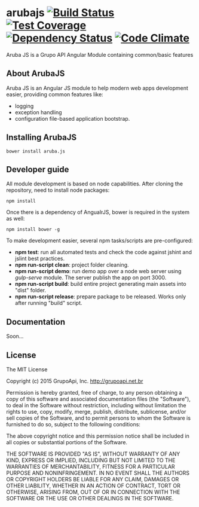 # arubajs [![Build Status](https://travis-ci.org/grupoapi/arubajs.svg?branch=master)](https://travis-ci.org/grupoapi/arubajs) [![Test Coverage](https://codeclimate.com/github/grupoapi/arubajs/badges/coverage.svg)](https://codeclimate.com/github/grupoapi/arubajs/coverage) [![Dependency Status](https://david-dm.org/grupoapi/arubajs.svg)](https://david-dm.org/) [![Code Climate](https://codeclimate.com/github/grupoapi/arubajs/badges/gpa.svg)](https://codeclimate.com/github/grupoapi/arubajs)
Aruba JS is a Grupo API Angular Module containing common/basic features

## About ArubaJS

Aruba JS is an Angular JS module to help modern web apps development easier, providing common features like:

* logging
* exception handling
* configuration file-based application bootstrap.

## Installing ArubaJS
	bower install aruba.js

## Developer guide

All module development is based on node capabilities. After cloning  the repository, need to install node packages:

	npm install

Once there is a dependency of AngualrJS, bower is required in the system as well:

	npm install bower -g

To make development easier, several npm tasks/scripts are pre-configured:

* __npm test__: run all automated tests and check the code against jshint and jslint best practices.
* __npm run-script clean__: project folder cleaning.
* __npm run-script demo__: run demo app over a node web server using _gulp-serve_ module. The server publish the app on port 3000.
* __npm run-script build__: build entire project generating main assets into "dist" folder.
* __npm run-script release__: prepare package to be released. Works only after running "build" script.

## Documentation

Soon...

## License

The MIT License

Copyright (c) 2015 GrupoApi, Inc. http://grupoapi.net.br

Permission is hereby granted, free of charge, to any person obtaining a copy
of this software and associated documentation files (the "Software"), to deal
in the Software without restriction, including without limitation the rights
to use, copy, modify, merge, publish, distribute, sublicense, and/or sell
copies of the Software, and to permit persons to whom the Software is
furnished to do so, subject to the following conditions:

The above copyright notice and this permission notice shall be included in
all copies or substantial portions of the Software.

THE SOFTWARE IS PROVIDED "AS IS", WITHOUT WARRANTY OF ANY KIND, EXPRESS OR
IMPLIED, INCLUDING BUT NOT LIMITED TO THE WARRANTIES OF MERCHANTABILITY,
FITNESS FOR A PARTICULAR PURPOSE AND NONINFRINGEMENT. IN NO EVENT SHALL THE
AUTHORS OR COPYRIGHT HOLDERS BE LIABLE FOR ANY CLAIM, DAMAGES OR OTHER
LIABILITY, WHETHER IN AN ACTION OF CONTRACT, TORT OR OTHERWISE, ARISING FROM,
OUT OF OR IN CONNECTION WITH THE SOFTWARE OR THE USE OR OTHER DEALINGS IN
THE SOFTWARE.
